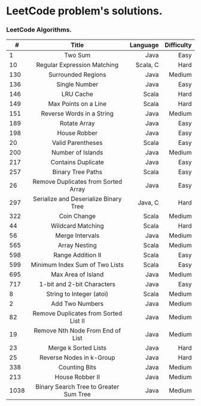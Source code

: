 # LeetCode problem's solutions.
### LeetCode Algorithms.
| # | Title | Language | Difficulty |
| - |:-------------:| ----:|-------:|
| 1 | Two Sum | Java | Easy | 
| 10 | Regular Expression Matching | Scala, C | Hard |
| 130 | Surrounded Regions | Java | Medium |
| 136 | Single Number | Java | Easy |
| 146 | LRU Cache | Scala | Hard |
| 149 | Max Points on a Line | Scala | Hard |
| 151 | Reverse Words in a String | Java | Medium |
| 189 | Rotate Array | Java | Easy | 
| 198 | House Robber | Java | Easy |
| 20 | Valid Parentheses | Scala | Easy |
| 200 | Number of Islands | Java | Medium |
| 217 | Contains Duplicate | Java | Easy |
| 257 | Binary Tree Paths | Scala | Easy |
| 26 | Remove Duplicates from Sorted Array | Java | Easy |
| 297 | Serialize and Deserialize Binary Tree | Java, C | Hard |
| 322 | Coin Change | Scala | Medium |
| 44 | Wildcard Matching | Scala | Hard |
| 56 | Merge Intervals | Java | Medium |
| 565 | Array Nesting | Scala | Medium |
| 598 | Range Addition II | Scala | Easy |
| 599 | Minimum Index Sum of Two Lists | Scala | Easy |
| 695 | Max Area of Island | Java | Medium |
| 717 | 1-bit and 2-bit Characters | Java | Easy |
| 8 | String to Integer (atoi) | Scala | Medium |
| 2 | Add Two Numbers | Java | Medium |
| 82 | Remove Duplicates from Sorted List II | Java | Medium |
| 19 | Remove Nth Node From End of List | Java | Medium |
| 23 | Merge k Sorted Lists | Java | Hard |
| 25 | Reverse Nodes in k-Group | Java | Hard |
| 338 | Counting Bits | Java | Medium |
| 213 | House Robber II | Java | Medium |
| 1038 | Binary Search Tree to Greater Sum Tree | Java | Medium |
